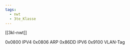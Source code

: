 ```yaml
---
tags:
  - nwt
  - 3te_Klasse
---
```

[[3kl-nwt]]

0x0800 IPV4
0x0806 ARP
0x86DD IPV6
0x9100 VLAN-Tag